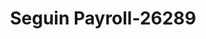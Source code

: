 ---
f_zip-code: 78155
f_state-code: TX
title: Seguin Payroll-26289
f_phone: 830-401-0030
f_city-only: Seguin
f_address: 808 W Court Street Seguin
f_location-unique-id: '26289'
slug: seguin-payroll-26289
updated-on: '2024-05-30T13:46:58.046Z'
created-on: '2024-05-30T13:36:59.803Z'
published-on: '2024-05-30T13:54:32.469Z'
f_city-state: cms/city/seguin-tx.md
f_company: cms/company/seguin-payroll.md
f_state: cms/state/texas.md
layout: '[payday-loan].html'
tags: payday-loan
---